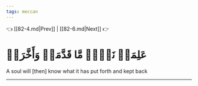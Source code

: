 ```yaml
---
tags: meccan
---
```


👈 [[82-4.md|Prev]] | [[82-6.md|Next]] 👉

# عَلِمَتۡ نَفۡسٞ مَّا قَدَّمَتۡ وَأَخَّرَتۡ

A soul will [then] know what it has put forth and kept back

---


